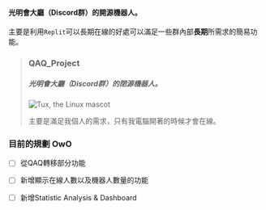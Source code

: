 #### 光明會大廳（Discord群）的開源機器人。



主要是利用`Replit`可以長期在線的好處可以滿足一些群內部**長期**所需求的簡易功能。

>### QAQ_Project
>
>##### 光明會大廳（Discord群）的閉源機器人。
>
>![Tux, the Linux mascot](https://media.discordapp.net/attachments/844483893683814423/935476401631535144/unknown.png?width=1193&height=671)
>
>主要是滿足我個人的需求，只有我電腦開著的時候才會在線。

### 目前的規劃 OwO

- [ ] 從QAQ轉移部分功能

- [ ] 新增顯示在線人數以及機器人數量的功能

- [ ] 新增Statistic Analysis & Dashboard